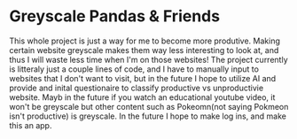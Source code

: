 <h1> Greyscale Pandas & Friends </h1>

<p>
  This whole project is just a way for me to become more produtive. Making certain website greyscale makes them way less interesting to look at, and thus I will waste less time when
  I'm on those websites! The project currently is litteraly just a couple lines of code, and I have to manually input to websites that I don't want to visit, but in the future I hope
  to utilize AI and provide and inital questionaire to classify productive vs unproductivie website. Mayb in the future if you watch an educational youtube video, it won't be 
  greyscale but other content such as Pokeomn(not saying Pokmeon isn't productive) is greyscale. In the future I hope to make log ins, and make this an app. 
</p>
